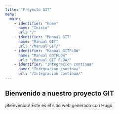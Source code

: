 ```yaml
---
title: "Proyecto GIT"
menu:
  main:
    - identifier: "home"
      name: "Inicio"
      url: "/"
    - identifier: "Manual GIT"
      name: "Manual GIT"
      url: "/Manual GIT/"
    - identifier: "Manual GITFLOW"
      name: "Manual GOTFLOW"
      url: "/Manual GIT FLOW/"
    - identifier: "Integracion continua"
      name: "Integracion continua"
      url: "/Integracion continua/"
---
```


## Bienvenido a nuestro proyecto GIT

¡Bienvenido! Éste es el sitio web generado con Hugo.
